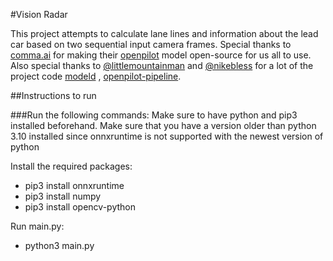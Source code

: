 #Vision Radar

This project attempts to calculate lane lines and information about the lead car based on two sequential input
camera frames. Special thanks to [comma.ai](https://comma.ai) for making their [openpilot](https://github.com/commaai/openpilot)
model open-source for us all to use. Also special thanks to [@littlemountainman](https://github.com/littlemountainman) 
and [@nikebless](https://github.com/nikebless) for a lot of the project code [modeld](https://github.com/littlemountainman/modeld)
, [openpilot-pipeline](https://github.com/nikebless/openpilot-pipeline).

##Instructions to run

###Run the following commands:
Make sure to have python and pip3 installed beforehand.
Make sure that you have a version older than python 3.10 installed since onnxruntime is not supported with the newest version of python

Install the required packages:
- pip3 install onnxruntime
- pip3 install numpy
- pip3 install opencv-python

Run main.py:
- python3 main.py
